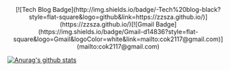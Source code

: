 <div align=center>
[![Tech Blog Badge](http://img.shields.io/badge/-Tech%20blog-black?style=flat-square&logo=github&link=https://zzsza.github.io/)](https://zzsza.github.io/)[![Gmail Badge](https://img.shields.io/badge/Gmail-d14836?style=flat-square&logo=Gmail&logoColor=white&link=mailto:cok2117@gmail.com)](mailto:cok2117@gmail.com)
</div>

 [![Anurag's github stats](https://github-readme-stats.vercel.app/api?username=username)](https://github.com/anuraghazra/github-readme-stats)
